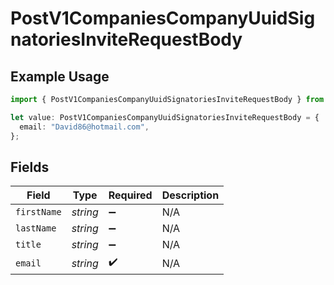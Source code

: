 # PostV1CompaniesCompanyUuidSignatoriesInviteRequestBody

## Example Usage

```typescript
import { PostV1CompaniesCompanyUuidSignatoriesInviteRequestBody } from "@gusto/embedded-api/models/operations/postv1companiescompanyuuidsignatoriesinvite.js";

let value: PostV1CompaniesCompanyUuidSignatoriesInviteRequestBody = {
  email: "David86@hotmail.com",
};
```

## Fields

| Field              | Type               | Required           | Description        |
| ------------------ | ------------------ | ------------------ | ------------------ |
| `firstName`        | *string*           | :heavy_minus_sign: | N/A                |
| `lastName`         | *string*           | :heavy_minus_sign: | N/A                |
| `title`            | *string*           | :heavy_minus_sign: | N/A                |
| `email`            | *string*           | :heavy_check_mark: | N/A                |